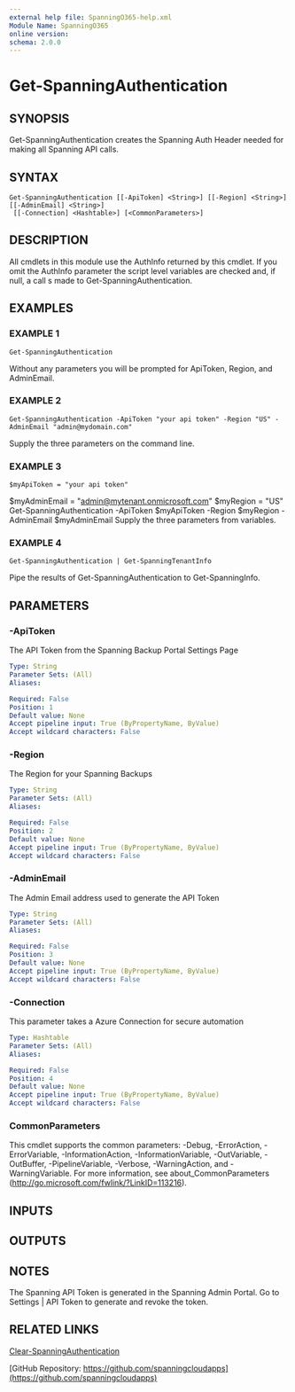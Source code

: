 ```yaml
---
external help file: SpanningO365-help.xml
Module Name: SpanningO365
online version:
schema: 2.0.0
---
```


# Get-SpanningAuthentication

## SYNOPSIS
Get-SpanningAuthentication creates the Spanning Auth Header needed for making all Spanning API calls.

## SYNTAX

```
Get-SpanningAuthentication [[-ApiToken] <String>] [[-Region] <String>] [[-AdminEmail] <String>]
 [[-Connection] <Hashtable>] [<CommonParameters>]
```

## DESCRIPTION
All cmdlets in this module use the AuthInfo returned by this cmdlet.
If you omit the AuthInfo parameter the
script level variables are checked and, if null, a call s made to Get-SpanningAuthentication.

## EXAMPLES

### EXAMPLE 1
```
Get-SpanningAuthentication
```

Without any parameters you will be prompted for ApiToken, Region, and AdminEmail.

### EXAMPLE 2
```
Get-SpanningAuthentication -ApiToken "your api token" -Region "US" -AdminEmail "admin@mydomain.com"
```

Supply the three parameters on the command line.

### EXAMPLE 3
```
$myApiToken = "your api token"
```

$myAdminEmail = "admin@mytenant.onmicrosoft.com"
$myRegion = "US"
Get-SpanningAuthentication -ApiToken $myApiToken -Region $myRegion -AdminEmail $myAdminEmail
Supply the three parameters from variables.

### EXAMPLE 4
```
Get-SpanningAuthentication | Get-SpanningTenantInfo
```

Pipe the results of Get-SpanningAuthentication to Get-SpanningInfo.

## PARAMETERS

### -ApiToken
The API Token from the Spanning Backup Portal Settings Page

```yaml
Type: String
Parameter Sets: (All)
Aliases:

Required: False
Position: 1
Default value: None
Accept pipeline input: True (ByPropertyName, ByValue)
Accept wildcard characters: False
```

### -Region
The Region for your Spanning Backups

```yaml
Type: String
Parameter Sets: (All)
Aliases:

Required: False
Position: 2
Default value: None
Accept pipeline input: True (ByPropertyName, ByValue)
Accept wildcard characters: False
```

### -AdminEmail
The Admin Email address used to generate the API Token

```yaml
Type: String
Parameter Sets: (All)
Aliases:

Required: False
Position: 3
Default value: None
Accept pipeline input: True (ByPropertyName, ByValue)
Accept wildcard characters: False
```

### -Connection
This parameter takes a Azure Connection for secure automation

```yaml
Type: Hashtable
Parameter Sets: (All)
Aliases:

Required: False
Position: 4
Default value: None
Accept pipeline input: True (ByPropertyName, ByValue)
Accept wildcard characters: False
```

### CommonParameters
This cmdlet supports the common parameters: -Debug, -ErrorAction, -ErrorVariable, -InformationAction, -InformationVariable, -OutVariable, -OutBuffer, -PipelineVariable, -Verbose, -WarningAction, and -WarningVariable. For more information, see about_CommonParameters (http://go.microsoft.com/fwlink/?LinkID=113216).

## INPUTS

## OUTPUTS

## NOTES
The Spanning API Token is generated in the Spanning Admin Portal.
Go to Settings | API Token to generate and revoke the token.

## RELATED LINKS

[Clear-SpanningAuthentication](Clear-SpanningAuthentication.md)

[GitHub Repository: https://github.com/spanningcloudapps](https://github.com/spanningcloudapps)

